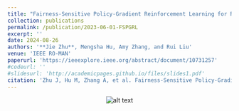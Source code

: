 ```yaml
---
title: "Fairness-Sensitive Policy-Gradient Reinforcement Learning for Reducing Bias in Robotic Assistance"
collection: publications
permalink: /publication/2023-06-01-FSPGRL
excerpt: ''
date: 2024-08-26
authors: '**Jie Zhu**, Mengsha Hu, Amy Zhang, and Rui Liu'
venue: 'IEEE RO-MAN'
paperurl: 'https://ieeexplore.ieee.org/abstract/document/10731257'
#codeurl: ''
#slidesurl: 'http://academicpages.github.io/files/slides1.pdf'
citation: 'Zhu J, Hu M, Zhang A, et al. Fairness-Sensitive Policy-Gradient Reinforcement Learning for Reducing Bias in Robotic Assistance[C]//2024 33rd IEEE International Conference on Robot and Human Interactive Communication (ROMAN). IEEE, 2024: 549-554.'
---
```


<div style="text-align: center;">
  <img src="../images/FSPGRL_teaser_roman24.png" alt="alt text">
</div>

